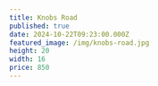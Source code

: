 ```yaml
---
title: Knobs Road
published: true
date: 2024-10-22T09:23:00.000Z
featured_image: /img/knobs-road.jpg
height: 20
width: 16
price: 850
---
```

